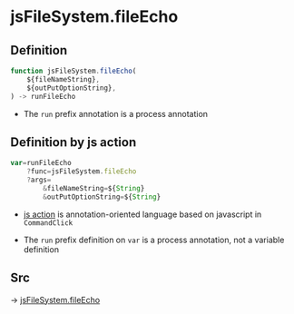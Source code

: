 # jsFileSystem.fileEcho

## Definition

```js.js
function jsFileSystem.fileEcho(
	${fileNameString},
	${outPutOptionString},
) -> runFileEcho
```

- The `run` prefix annotation is a process annotation
## Definition by js action

```js.js
var=runFileEcho
	?func=jsFileSystem.fileEcho
	?args=
		&fileNameString=${String}
		&outPutOptionString=${String}
```

- [js action](#) is annotation-oriented language based on javascript in `CommandClick`

- The `run` prefix definition on `var` is a process annotation, not a variable definition

## Src

-> [jsFileSystem.fileEcho](https://github.com/puutaro/CommandClick/blob/master/app/src/main/java/com/puutaro/commandclick/fragment_lib/terminal_fragment/js_interface/file/JsFileSystem.kt#L80)


